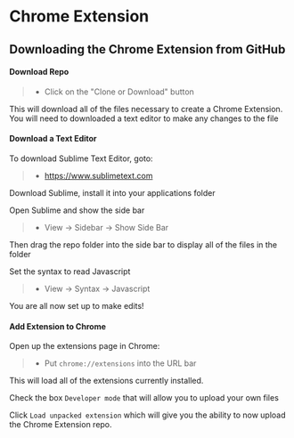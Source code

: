 Chrome Extension
===================

Downloading the Chrome Extension from GitHub
-------------

#### Download Repo

>- Click on the "Clone or Download" button

This will download all of the files necessary to create a Chrome Extension. You will need to downloaded a text editor to make any changes to the file

#### Download a Text Editor

To download Sublime Text Editor, goto: 
>- https://www.sublimetext.com

Download Sublime, install it into your applications folder

Open Sublime and show the side bar
>- View -> Sidebar -> Show Side Bar

Then drag the repo folder into the side bar to display all of the files in the folder

Set the syntax to read Javascript
>- View -> Syntax -> Javascript

You are all now set up to make edits!

####  Add Extension to Chrome

Open up the extensions page in Chrome:
>- Put `chrome://extensions` into the URL bar

This will load all of the extensions currently installed. 

Check the box `Developer mode` that will allow you to upload your own files

Click `Load unpacked extension` which will give you the ability to now upload the Chrome Extension repo. 

